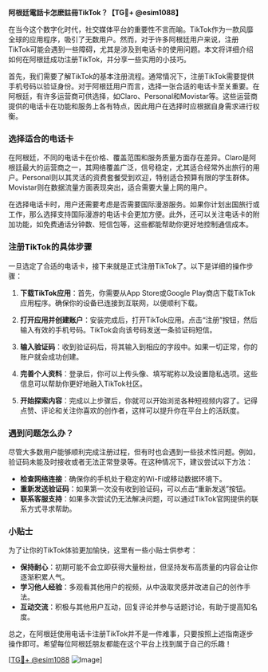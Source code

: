 **阿根廷電話卡怎麽註冊TikTok？【TG💪+ @esim1088】**

在当今这个数字化时代，社交媒体平台的重要性不言而喻。TikTok作为一款风靡全球的应用程序，吸引了无数用户。然而，对于许多阿根廷用户来说，注册TikTok可能会遇到一些障碍，尤其是涉及到电话卡的使用问题。本文将详细介绍如何在阿根廷成功注册TikTok，并分享一些实用的小技巧。

首先，我们需要了解TikTok的基本注册流程。通常情况下，注册TikTok需要提供手机号码以验证身份。对于阿根廷用户而言，选择一张合适的电话卡至关重要。在阿根廷，有许多运营商可供选择，如Claro、Personal和Movistar等。这些运营商提供的电话卡在功能和服务上各有特点，因此用户在选择时应根据自身需求进行权衡。

### 选择适合的电话卡

在阿根廷，不同的电话卡在价格、覆盖范围和服务质量方面存在差异。Claro是阿根廷最大的运营商之一，其网络覆盖广泛，信号稳定，尤其适合经常外出旅行的用户。Personal则以其灵活的资费套餐受到欢迎，特别适合预算有限的学生群体。Movistar则在数据流量方面表现突出，适合需要大量上网的用户。

在选择电话卡时，用户还需要考虑是否需要国际漫游服务。如果你计划出国旅行或工作，那么选择支持国际漫游的电话卡会更加方便。此外，还可以关注电话卡的附加功能，如免费通话分钟数、短信包等，这些都能帮助你更好地控制通信成本。

### 注册TikTok的具体步骤

一旦选定了合适的电话卡，接下来就是正式注册TikTok了。以下是详细的操作步骤：

1. **下载TikTok应用**：首先，你需要从App Store或Google Play商店下载TikTok应用程序。确保你的设备已连接到互联网，以便顺利下载。

2. **打开应用并创建账户**：安装完成后，打开TikTok应用。点击“注册”按钮，然后输入有效的手机号码。TikTok会向该号码发送一条验证码短信。

3. **输入验证码**：收到验证码后，将其输入到相应的字段中。如果一切正常，你的账户就会成功创建。

4. **完善个人资料**：登录后，你可以上传头像、填写昵称以及设置隐私选项。这些信息可以帮助你更好地融入TikTok社区。

5. **开始探索内容**：完成以上步骤后，你就可以开始浏览各种短视频内容了。记得点赞、评论和关注你喜欢的创作者，这样可以提升你在平台上的活跃度。

### 遇到问题怎么办？

尽管大多数用户能够顺利完成注册过程，但有时也会遇到一些技术性问题。例如，验证码未能及时接收或者无法正常登录等。在这种情况下，建议尝试以下方法：

- **检查网络连接**：确保你的手机处于稳定的Wi-Fi或移动数据环境下。
- **重新发送验证码**：如果第一次没有收到验证码，可以点击“重新发送”按钮。
- **联系客服支持**：如果多次尝试仍无法解决问题，可以通过TikTok官网提供的联系方式寻求帮助。

### 小贴士

为了让你的TikTok体验更加愉快，这里有一些小贴士供参考：

- **保持耐心**：初期可能不会立即获得大量粉丝，但坚持发布高质量的内容会让你逐渐积累人气。
- **学习他人经验**：多观看其他用户的视频，从中汲取灵感并改进自己的创作手法。
- **互动交流**：积极与其他用户互动，回复评论并参与话题讨论，有助于提高知名度。

总之，在阿根廷使用电话卡注册TikTok并不是一件难事，只要按照上述指南逐步操作即可。希望每位阿根廷朋友都能在这个平台上找到属于自己的乐趣！

[[TG💪+ @esim1088](https://t.me/s/esim1088) ![Image](https://i.postimg.cc/4NQfJmqS/Snipaste-2025-05-13-00-14-12.png)]